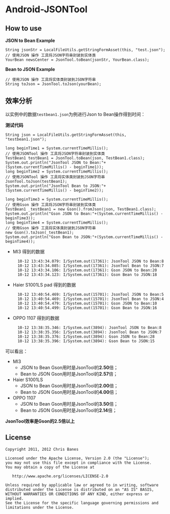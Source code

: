 # Android-JSONTool

## How to use ##

**JSON to Bean Example**


	String jsonStr = LocalFileUtils.getStringFormAsset(this, "test.json");
	// 使用JSON 操作 工具将JSON字符串封装到实体类
	YourBean newsCenter = JsonTool.toBean(jsonStr, YourBean.class);

**Bean to JSON Example**

	// 使用JSON 操作 工具将实体类封装到JSON字符串
	String toJson = JsonTool.toJson(yourBean);

## 效率分析 ##

以实例中的数据`testbean1.json`为例进行Json to Bean操作得到时间：

**测试代码**

	String json = LocalFileUtils.getStringFormAsset(this, "testbean1.json");
	
	long beginTime1 = System.currentTimeMillis();
    // 使用JSONTool 操作 工具将JSON字符串封装到实体类
    TestBean1 testBean1 = JsonTool.toBean(json, TestBean1.class);
	System.out.println("JsonTool JSON to Bean:"+(System.currentTimeMillis() - beginTime1));
	long beginTime2 = System.currentTimeMillis();
	// 使用JSONTool 操作 工具将实体类封装到JSON字符串
	JsonTool.toJson(testBean1);
	System.out.println("JsonTool Bean to JSON:"+(System.currentTimeMillis() - beginTime2));

	long beginTime3 = System.currentTimeMillis();
    // 使用Gson 操作 工具将JSON字符串封装到实体类
    TestBean1 _testBean1 = new Gson().fromJson(json, TestBean1.class);
	System.out.println("Gson JSON to Bean:"+(System.currentTimeMillis() - beginTime3));
	long beginTime4 = System.currentTimeMillis();
	// 使用Gson 操作 工具将实体类封装到JSON字符串
	new Gson().toJson(_testBean1);
	System.out.println("Gson Bean to JSON:"+(System.currentTimeMillis() - beginTime4));


- MI3 得到的数据

		10-12 13:43:34.079: I/System.out(17361): JsonTool JSON to Bean:8
		10-12 13:43:34.085: I/System.out(17361): JsonTool Bean to JSON:7
		10-12 13:43:34.106: I/System.out(17361): Gson JSON to Bean:20
		10-12 13:43:34.123: I/System.out(17361): Gson Bean to JSON:18

- Haier S1001LS pad 得到的数据

		10-12 13:40:54.469: I/System.out(15701): JsonTool JSON to Bean:5
		10-12 13:40:54.469: I/System.out(15701): JsonTool Bean to JSON:4
		10-12 13:40:54.479: I/System.out(15701): Gson JSON to Bean:10
		10-12 13:40:54.499: I/System.out(15701): Gson Bean to JSON:16


- OPPO 1107 得到的数据
		
		10-12 13:38:35.346: I/System.out(3894): JsonTool JSON to Bean:8
		10-12 13:38:35.356: I/System.out(3894): JsonTool Bean to JSON:7
		10-12 13:38:35.376: I/System.out(3894): Gson JSON to Bean:28
		10-12 13:38:35.396: I/System.out(3894): Gson Bean to JSON:15

可以看出：

- MI3
	- JSON to Bean Gson用时是JsonTool的**2.50**倍；
	- Bean to JSON Gson用时是JsonTool的**2.57**倍；
- Haier S1001LS
	- JSON to Bean Gson用时是JsonTool的**2.00**倍；
	- Bean to JSON Gson用时是JsonTool的**4.00**倍；
- OPPO 1107
	- JSON to Bean Gson用时是JsonTool的**3.50**倍；
	- Bean to JSON Gson用时是JsonTool的**2.14**倍；

**JsonTool效率是Gson的2.5倍以上**


## License

    Copyright 2011, 2012 Chris Banes

    Licensed under the Apache License, Version 2.0 (the "License");
    you may not use this file except in compliance with the License.
    You may obtain a copy of the License at

       http://www.apache.org/licenses/LICENSE-2.0

    Unless required by applicable law or agreed to in writing, software
    distributed under the License is distributed on an "AS IS" BASIS,
    WITHOUT WARRANTIES OR CONDITIONS OF ANY KIND, either express or implied.
    See the License for the specific language governing permissions and
    limitations under the License.